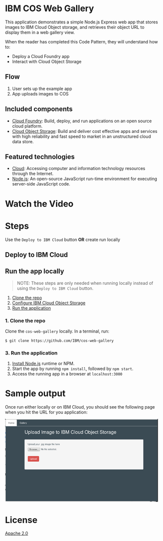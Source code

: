 # IBM COS Web Gallery

This application demonstrates a simple Node.js Express web app that stores images to IBM Cloud Object storage, and retrieves their object URL to display them in a web gallery view.

When the reader has completed this Code Pattern, they will understand how to:

* Deploy a Cloud Foundry app
* Interact with Cloud Object Storage

## Flow

1. User sets up the example app
2. App uploads images to COS

## Included components

* [Cloud Foundry](http://cloudfoundry.org/): Build, deploy, and run applications on an open source cloud platform.
* [Cloud Object Storage](https://console.bluemix.net/catalog/services/object-storage): Build and deliver cost effective apps and services with high reliability and fast speed to market in an unstructured cloud data store.

## Featured technologies

* [Cloud](https://www.ibm.com/developerworks/learn/cloud/): Accessing computer and information technology resources through the Internet.
* [Node.js](https://nodejs.org/): An open-source JavaScript run-time environment for executing server-side JavaScript code.

# Watch the Video

# Steps
Use the ``Deploy to IBM Cloud`` button **OR** create run locally

## Deploy to IBM Cloud

## Run the app locally
> NOTE: These steps are only needed when running locally instead of using the ``Deploy to IBM Cloud`` button.

1. [Clone the repo](#1-clone-the-repo)
2. [Configure IBM Cloud Object Storage](#2-configure-ibm-cloud-object-storage)
3. [Run the application](#3-run-the-application)

### 1. Clone the repo

Clone the `cos-web-gallery` locally. In a terminal, run:

```
$ git clone https://github.com/IBM/cos-web-gallery
```


### 3. Run the application
1. [Install Node.js][] runtime or NPM.
1. Start the app by running `npm install`, followed by `npm start`.
1. Access the running app in a browser at `localhost:3000`

# Sample output

Once run either locally or on IBM Cloud, you should see the following page when you hit the URL for you application:

![](doc/source/images/cos_webgallery.png)

# License
[Apache 2.0](LICENSE)

[Install Node.js]: https://nodejs.org/en/download/
